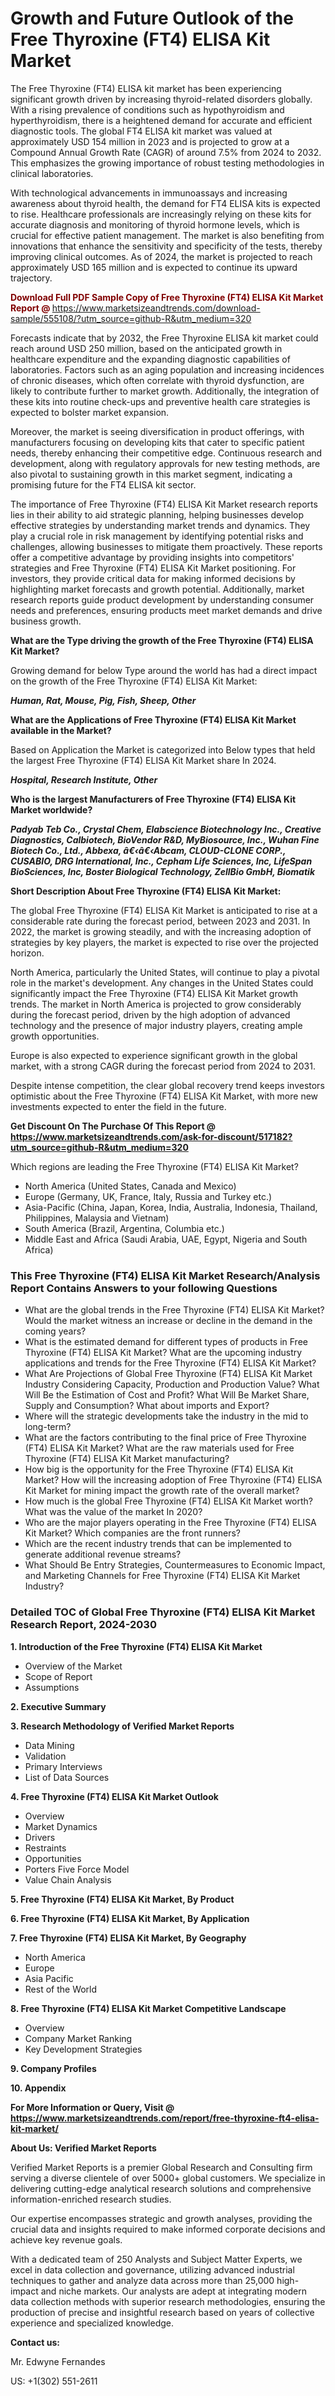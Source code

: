 <h1>Growth and Future Outlook of the Free Thyroxine (FT4) ELISA Kit Market</h1>        <p>The Free Thyroxine (FT4) ELISA kit market has been experiencing significant growth driven by increasing thyroid-related disorders globally. With a rising prevalence of conditions such as hypothyroidism and hyperthyroidism, there is a heightened demand for accurate and efficient diagnostic tools. The global FT4 ELISA kit market was valued at approximately USD 154 million in 2023 and is projected to grow at a Compound Annual Growth Rate (CAGR) of around 7.5% from 2024 to 2032. This emphasizes the growing importance of robust testing methodologies in clinical laboratories.</p>    <p>With technological advancements in immunoassays and increasing awareness about thyroid health, the demand for FT4 ELISA kits is expected to rise. Healthcare professionals are increasingly relying on these kits for accurate diagnosis and monitoring of thyroid hormone levels, which is crucial for effective patient management. The market is also benefiting from innovations that enhance the sensitivity and specificity of the tests, thereby improving clinical outcomes. As of 2024, the market is projected to reach approximately USD 165 million and is expected to continue its upward trajectory.</p>    <p><strong><span style="color: #800000;">Download Full PDF Sample Copy of Free Thyroxine (FT4) ELISA Kit Market Report @</span>&nbsp;</strong><a href="https://www.marketsizeandtrends.com/download-sample/555108/?utm_source=github-R&amp;utm_medium=320">https://www.marketsizeandtrends.com/download-sample/555108/?utm_source=github-R&amp;utm_medium=320</a></p>        <p>Forecasts indicate that by 2032, the Free Thyroxine ELISA kit market could reach around USD 250 million, based on the anticipated growth in healthcare expenditure and the expanding diagnostic capabilities of laboratories. Factors such as an aging population and increasing incidences of chronic diseases, which often correlate with thyroid dysfunction, are likely to contribute further to market growth. Additionally, the integration of these kits into routine check-ups and preventive health care strategies is expected to bolster market expansion.</p>    <p>Moreover, the market is seeing diversification in product offerings, with manufacturers focusing on developing kits that cater to specific patient needs, thereby enhancing their competitive edge. Continuous research and development, along with regulatory approvals for new testing methods, are also pivotal to sustaining growth in this market segment, indicating a promising future for the FT4 ELISA kit sector.</p></p><p>The importance of&nbsp;Free Thyroxine (FT4) ELISA Kit Market research reports lies in their ability to aid strategic planning, helping businesses develop effective strategies by understanding market trends and dynamics. They play a crucial role in risk management by identifying potential risks and challenges, allowing businesses to mitigate them proactively. These reports offer a competitive advantage by providing insights into competitors' strategies and Free Thyroxine (FT4) ELISA Kit Market positioning. For investors, they provide critical data for making informed decisions by highlighting market forecasts and growth potential. Additionally, market research reports guide product development by understanding consumer needs and preferences, ensuring products meet market demands and drive business growth.</p><p><strong>What are the&nbsp;Type driving the growth of the Free Thyroxine (FT4) ELISA Kit Market?</strong></p><p id="" class="">Growing demand for below Type around the world has had a direct impact on the growth of the Free Thyroxine (FT4) ELISA Kit Market:</p><em><strong>Human, Rat, Mouse, Pig, Fish, Sheep, Other</strong></em></p><strong>What are the&nbsp;Applications&nbsp;of Free Thyroxine (FT4) ELISA Kit Market available in the Market?</strong></p><p id="" class="">Based on Application the Market is categorized into Below types that held the largest Free Thyroxine (FT4) ELISA Kit Market share In 2024.</p><em><strong>Hospital, Research Institute, Other</strong></em></p><strong>Who is the largest Manufacturers of Free Thyroxine (FT4) ELISA Kit Market worldwide?</strong></p><p><em><strong>Padyab Teb Co., Crystal Chem, Elabscience Biotechnology Inc., Creative Diagnostics, Calbiotech, BioVendor R&D, MyBiosource, Inc., Wuhan Fine Biotech Co., Ltd., Abbexa, â€‹â€‹Abcam, CLOUD-CLONE CORP., CUSABIO, DRG International, Inc., Cepham Life Sciences, Inc, LifeSpan BioSciences, Inc, Boster Biological Technology, ZellBio GmbH, Biomatik</strong></em></p><p id="" class=""><strong>Short Description About Free Thyroxine (FT4) ELISA Kit Market:</strong></p><p>The global Free Thyroxine (FT4) ELISA Kit Market is anticipated to rise at a considerable rate during the forecast period, between 2023 and 2031. In 2022, the market is growing steadily, and with the increasing adoption of strategies by key players, the market is expected to rise over the projected horizon.</p><p>North America, particularly the United States, will continue to play a pivotal role in the market's development. Any changes in the United States could significantly impact the Free Thyroxine (FT4) ELISA Kit Market growth trends. The market in North America is projected to grow considerably during the forecast period, driven by the high adoption of advanced technology and the presence of major industry players, creating ample growth opportunities.</p><p>Europe is also expected to experience significant growth in the global market, with a strong CAGR during the forecast period from 2024 to 2031.</p><p>Despite intense competition, the clear global recovery trend keeps investors optimistic about the Free Thyroxine (FT4) ELISA Kit Market, with more new investments expected to enter the field in the future.</p><p id="" class=""><strong>Get Discount On The Purchase Of This Report @ <a href="https://www.marketsizeandtrends.com/ask-for-discount/517182?utm_source=github-R&utm_medium=320" target="_blank">https://www.marketsizeandtrends.com/ask-for-discount/517182?utm_source=github-R&utm_medium=320</a></strong></p>Which regions are leading the Free Thyroxine (FT4) ELISA Kit Market?</p><ul><li>North America (United States, Canada and Mexico)</li><li>Europe (Germany, UK, France, Italy, Russia and Turkey etc.)</li><li>Asia-Pacific (China, Japan, Korea, India, Australia, Indonesia, Thailand, Philippines, Malaysia and Vietnam)</li><li>South America (Brazil, Argentina, Columbia etc.)</li><li>Middle East and Africa (Saudi Arabia, UAE, Egypt, Nigeria and South Africa)</li></ul><h3 id="" class="">This Free Thyroxine (FT4) ELISA Kit Market Research/Analysis Report Contains Answers to your following Questions</h3><ul><li>What are the global trends in the Free Thyroxine (FT4) ELISA Kit Market? Would the market witness an increase or decline in the demand in the coming years?</li><li>What is the estimated demand for different types of products in Free Thyroxine (FT4) ELISA Kit Market? What are the upcoming industry applications and trends for the Free Thyroxine (FT4) ELISA Kit Market?</li><li>What Are Projections of Global Free Thyroxine (FT4) ELISA Kit Market Industry Considering Capacity, Production and Production Value? What Will Be the Estimation of Cost and Profit? What Will Be Market Share, Supply and Consumption? What about imports and Export?</li><li>Where will the strategic developments take the industry in the mid to long-term?</li><li>What are the factors contributing to the final price of Free Thyroxine (FT4) ELISA Kit Market? What are the raw materials used for Free Thyroxine (FT4) ELISA Kit Market manufacturing?</li><li>How big is the opportunity for the Free Thyroxine (FT4) ELISA Kit Market? How will the increasing adoption of Free Thyroxine (FT4) ELISA Kit Market for mining impact the growth rate of the overall market?</li><li>How much is the global Free Thyroxine (FT4) ELISA Kit Market worth? What was the value of the market In 2020?</li><li>Who are the major players operating in the Free Thyroxine (FT4) ELISA Kit Market? Which companies are the front runners?</li><li>Which are the recent industry trends that can be implemented to generate additional revenue streams?</li><li>What Should Be Entry Strategies, Countermeasures to Economic Impact, and Marketing Channels for Free Thyroxine (FT4) ELISA Kit Market Industry?</li></ul><h3 id="" class="">Detailed TOC of Global Free Thyroxine (FT4) ELISA Kit Market Research Report, 2024-2030</h3><p id="" class=""><strong>1. Introduction of the Free Thyroxine (FT4) ELISA Kit Market</strong></p><ul><li>Overview of the Market</li><li>Scope of Report</li><li>Assumptions</li></ul><p id="" class=""><strong>2. Executive Summary</strong></p><p id="" class=""><strong>3. Research Methodology of Verified Market Reports</strong></p><ul><li>Data Mining</li><li>Validation</li><li>Primary Interviews</li><li>List of Data Sources</li></ul><p id="" class=""><strong>4. Free Thyroxine (FT4) ELISA Kit Market Outlook</strong></p><ul><li>Overview</li><li>Market Dynamics</li><li>Drivers</li><li>Restraints</li><li>Opportunities</li><li>Porters Five Force Model</li><li>Value Chain Analysis</li></ul><p id="" class=""><strong>5. Free Thyroxine (FT4) ELISA Kit Market, By Product</strong></p><p id="" class=""><strong>6. Free Thyroxine (FT4) ELISA Kit Market, By Application</strong></p><p id="" class=""><strong>7. Free Thyroxine (FT4) ELISA Kit Market, By Geography</strong></p><ul><li>North America</li><li>Europe</li><li>Asia Pacific</li><li>Rest of the World</li></ul><p id="" class=""><strong>8. Free Thyroxine (FT4) ELISA Kit Market Competitive Landscape</strong></p><ul><li>Overview</li><li>Company Market Ranking</li><li>Key Development Strategies</li></ul><p id="" class=""><strong>9. Company Profiles</strong></p><p id="" class=""><strong>10. Appendix</strong></p><p id="" class=""><strong>For More Information or Query, Visit @ <a href="https://www.marketsizeandtrends.com/report/free-thyroxine-ft4-elisa-kit-market/" target="_blank">https://www.marketsizeandtrends.com/report/free-thyroxine-ft4-elisa-kit-market/</a></strong></p><p id="" class=""><strong>About Us: Verified Market Reports</strong></p><p id="" class="">Verified Market Reports is a premier Global Research and Consulting firm serving a diverse clientele of over 5000+ global customers. We specialize in delivering cutting-edge analytical research solutions and comprehensive information-enriched research studies.</p><p id="" class="">Our expertise encompasses strategic and growth analyses, providing the crucial data and insights required to make informed corporate decisions and achieve key revenue goals.</p><p id="" class="">With a dedicated team of 250 Analysts and Subject Matter Experts, we excel in data collection and governance, utilizing advanced industrial techniques to gather and analyze data across more than 25,000 high-impact and niche markets. Our analysts are adept at integrating modern data collection methods with superior research methodologies, ensuring the production of precise and insightful research based on years of collective experience and specialized knowledge.</p><p id="" class=""><strong>Contact us:</strong></p><p id="" class="">Mr. Edwyne Fernandes</p><p id="" class="">US: +1(302) 551-2611</p>